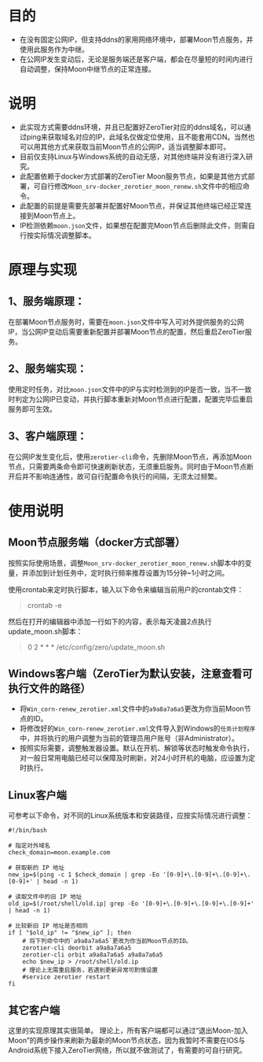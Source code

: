 # 目的
- 在没有固定公网IP，但支持ddns的家用网络环境中，部署Moon节点服务，并使用此服务作为中继。
- 在公网IP发生变动后，无论是服务端还是客户端，都会在尽量短的时间内进行自动调整，保持Moon中继节点的正常连接。

# 说明
- 此实现方式需要ddns环境，并且已配置好ZeroTier对应的ddns域名，可以通过ping来获取域名对应的IP，此域名仅做定位使用，且不能套用CDN。当然也可以用其他方式来获取当前Moon节点的公网IP，适当调整脚本即可。
- 目前仅支持Linux与Windows系统的自动无感，对其他终端并没有进行深入研究。
- 此配置依赖于docker方式部署的ZeroTier Moon服务节点，如果是其他方式部署，可自行修改`Moon_srv-docker_zerotier_moon_renew.sh`文件中的相应命令。
- 此配置的前提是需要先部署并配置好Moon节点，并保证其他终端已经正常连接到Moon节点上。
- IP检测依赖`moon.json`文件，如果想在配置完Moon节点后删除此文件，则需自行按实际情况调整脚本。

# 原理与实现

## 1、服务端原理：
在部署Moon节点服务时，需要在`moon.json`文件中写入可对外提供服务的公网IP，当公网IP变动后需要重新配置并部署Moon节点的配置，然后重启ZeroTier服务。

## 2、服务端实现：
使用定时任务，对比`moon.json`文件中的IP与实时检测到的IP是否一致，当不一致时判定为公网IP已变动，并执行脚本重新对Moon节点进行配置，配置完毕后重启服务即可生效。

## 3、客户端原理：
在公网IP发生变化后，使用`zerotier-cli`命令，先删除Moon节点，再添加Moon节点，只需要两条命令即可快速刷新状态，无须重启服务。同时由于Moon节点断开后并不影响连通性，故可自行配置命令执行的间隔，无须太过频繁。

# 使用说明

## Moon节点服务端（docker方式部署）
按照实际使用场景，调整`Moon_srv-docker_zerotier_moon_renew.sh`脚本中的变量，并添加到计划任务中，定时执行频率推荐设置为15分钟~1小时之间。

使用crontab来定时执行脚本，输入以下命令来编辑当前用户的crontab文件：

>crontab -e

然后在打开的编辑器中添加一行如下的内容，表示每天凌晨2点执行update_moon.sh脚本：

>0 2 * * * /etc/config/zero/update_moon.sh

## Windows客户端（ZeroTier为默认安装，注意查看可执行文件的路径）
- 将`Win_corn-renew_zerotier.xml`文件中的`a9a8a7a6a5`更改为你当前Moon节点的ID。
- 将修改好的`Win_corn-renew_zerotier.xml`文件导入到Windows的`任务计划程序`中，并将执行的用户调整为当前的管理员用户账号（非Administrator）。
- 按照实际需要，调整触发器设置。默认在开机、解锁等状态时触发命令执行，对一般日常用电脑已经可以保障及时刷新，对24小时开机的电脑，应设置为定时执行。

## Linux客户端
可参考以下命令，对不同的Linux系统版本和安装路径，应按实际情况进行调整：

```shell
#!/bin/bash

# 指定对外域名
check_domain=moon.example.com

# 获取新的 IP 地址
new_ip=$(ping -c 1 $check_domain | grep -Eo '[0-9]+\.[0-9]+\.[0-9]+\.[0-9]+' | head -n 1)

# 读取文件中的旧 IP 地址
old_ip=$(/root/shell/old.ip| grep -Eo '[0-9]+\.[0-9]+\.[0-9]+\.[0-9]+' | head -n 1)

# 比较新旧 IP 地址是否相同
if [ "$old_ip" != "$new_ip" ]; then
    # 将下列命令中的`a9a8a7a6a5`更改为你当前Moon节点的ID。
    zerotier-cli deorbit a9a8a7a6a5
    zerotier-cli orbit a9a8a7a6a5 a9a8a7a6a5
    echo $new_ip > /root/shell/old.ip
    # 理论上无需重启服务，若遇到更新异常可酌情设置
    #service zerotier restart
fi
```

## 其它客户端
这里的实现原理其实很简单。
理论上，所有客户端都可以通过“退出Moon-加入Moon”的两步操作来刷新为最新的Moon节点状态，因为我暂时不需要在IOS与Android系统下接入ZeroTier网络，所以就不做测试了，有需要的可自行研究。
